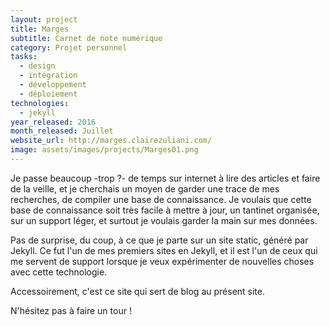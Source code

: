 ```yaml
---
layout: project
title: Marges
subtitle: Carnet de note numérique
category: Projet personnel
tasks:
  - design
  - intégration
  - développement
  - déploiement
technologies:
  - jekyll
year_released: 2016
month_released: Juillet
website_url: http://marges.clairezuliani.com/
image: assets/images/projects/Marges01.png
---
```


Je passe beaucoup -trop ?- de temps sur internet à lire des articles et faire de la veille, et je cherchais un moyen de garder une trace de mes recherches, de compiler une base de connaissance. Je voulais que cette base de connaissance soit très facile à mettre à jour, un tantinet organisée, sur un support léger, et surtout je voulais garder la main sur mes données.

Pas de surprise, du coup, à ce que je parte sur un site static, généré par Jekyll. Ce fut l'un de mes premiers sites en Jekyll, et il est l'un de ceux qui me servent de support lorsque je veux expérimenter de nouvelles choses avec cette technologie.

Accessoirement, c'est ce site qui sert de blog au présent site.

N'hésitez pas à faire un tour !
